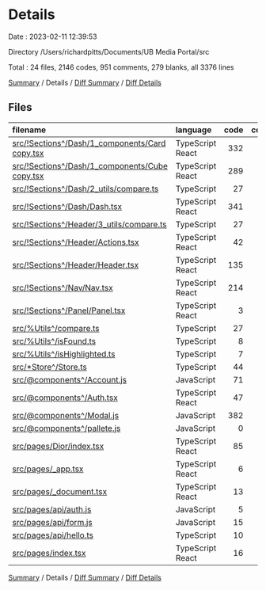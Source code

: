 # Details

Date : 2023-02-11 12:39:53

Directory /Users/richardpitts/Documents/UB Media Portal/src

Total : 24 files,  2146 codes, 951 comments, 279 blanks, all 3376 lines

[Summary](results.md) / Details / [Diff Summary](diff.md) / [Diff Details](diff-details.md)

## Files
| filename | language | code | comment | blank | total |
| :--- | :--- | ---: | ---: | ---: | ---: |
| [src/!Sections^/Dash/1_components/Card copy.tsx](/src/!Sections%5E/Dash/1_components/Card%20copy.tsx) | TypeScript React | 332 | 127 | 50 | 509 |
| [src/!Sections^/Dash/1_components/Cube copy.tsx](/src/!Sections%5E/Dash/1_components/Cube%20copy.tsx) | TypeScript React | 289 | 114 | 38 | 441 |
| [src/!Sections^/Dash/2_utils/compare.ts](/src/!Sections%5E/Dash/2_utils/compare.ts) | TypeScript | 27 | 0 | 2 | 29 |
| [src/!Sections^/Dash/Dash.tsx](/src/!Sections%5E/Dash/Dash.tsx) | TypeScript React | 341 | 191 | 28 | 560 |
| [src/!Sections^/Header/3_utils/compare.ts](/src/!Sections%5E/Header/3_utils/compare.ts) | TypeScript | 27 | 0 | 2 | 29 |
| [src/!Sections^/Header/Actions.tsx](/src/!Sections%5E/Header/Actions.tsx) | TypeScript React | 42 | 1 | 8 | 51 |
| [src/!Sections^/Header/Header.tsx](/src/!Sections%5E/Header/Header.tsx) | TypeScript React | 135 | 1 | 19 | 155 |
| [src/!Sections^/Nav/Nav.tsx](/src/!Sections%5E/Nav/Nav.tsx) | TypeScript React | 214 | 0 | 8 | 222 |
| [src/!Sections^/Panel/Panel.tsx](/src/!Sections%5E/Panel/Panel.tsx) | TypeScript React | 3 | 395 | 0 | 398 |
| [src/%Utils^/compare.ts](/src/%25Utils%5E/compare.ts) | TypeScript | 27 | 0 | 2 | 29 |
| [src/%Utils^/isFound.ts](/src/%25Utils%5E/isFound.ts) | TypeScript | 8 | 0 | 1 | 9 |
| [src/%Utils^/isHighlighted.ts](/src/%25Utils%5E/isHighlighted.ts) | TypeScript | 7 | 0 | 0 | 7 |
| [src/*Store^/Store.ts](/src/*Store%5E/Store.ts) | TypeScript | 44 | 0 | 4 | 48 |
| [src/@components^/Account.js](/src/@components%5E/Account.js) | JavaScript | 71 | 39 | 17 | 127 |
| [src/@components^/Auth.tsx](/src/@components%5E/Auth.tsx) | TypeScript React | 47 | 34 | 10 | 91 |
| [src/@components^/Modal.js](/src/@components%5E/Modal.js) | JavaScript | 382 | 11 | 59 | 452 |
| [src/@components^/pallete.js](/src/@components%5E/pallete.js) | JavaScript | 0 | 21 | 4 | 25 |
| [src/pages/Dior/index.tsx](/src/pages/Dior/index.tsx) | TypeScript React | 85 | 7 | 10 | 102 |
| [src/pages/_app.tsx](/src/pages/_app.tsx) | TypeScript React | 6 | 0 | 3 | 9 |
| [src/pages/_document.tsx](/src/pages/_document.tsx) | TypeScript React | 13 | 0 | 2 | 15 |
| [src/pages/api/auth.js](/src/pages/api/auth.js) | JavaScript | 5 | 0 | 1 | 6 |
| [src/pages/api/form.js](/src/pages/api/form.js) | JavaScript | 15 | 8 | 5 | 28 |
| [src/pages/api/hello.ts](/src/pages/api/hello.ts) | TypeScript | 10 | 1 | 3 | 14 |
| [src/pages/index.tsx](/src/pages/index.tsx) | TypeScript React | 16 | 1 | 3 | 20 |

[Summary](results.md) / Details / [Diff Summary](diff.md) / [Diff Details](diff-details.md)